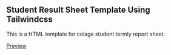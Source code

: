 ## Student Result Sheet Template Using Tailwindcss

This is a HTML template for colage student termly report sheet.

[Preview]() 